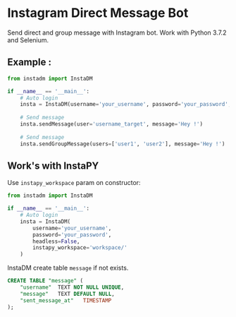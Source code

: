 # Instagram Direct Message Bot

Send direct and group message with Instagram bot. Work with Python 3.7.2 and Selenium.

## Example : 

```python
from instadm import InstaDM

if __name__ == '__main__':
	# Auto login
	insta = InstaDM(username='your_username', password='your_password', headless=False)
	
	# Send message
	insta.sendMessage(user='username_target', message='Hey !')
	
	# Send message
	insta.sendGroupMessage(users=['user1', 'user2'], message='Hey !')
```

## Work's with InstaPY

Use `instapy_workspace` param on constructor: 

```python
from instadm import InstaDM

if __name__ == '__main__':
	# Auto login
	insta = InstaDM(
		username='your_username',
		password='your_password',
		headless=False,
		instapy_workspace='workspace/'
	)
```

InstaDM create table `message` if not exists.
```sql
CREATE TABLE "message" (
	"username"	TEXT NOT NULL UNIQUE,
	"message"	TEXT DEFAULT NULL,
	"sent_message_at"	TIMESTAMP
);
```

